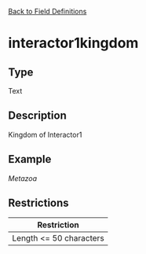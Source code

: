 [Back to Field Definitions](../../field_definition_overview)
# interactor1kingdom

## Type
Text

## Description


Kingdom of Interactor1
## Example
*Metazoa*

## Restrictions
| Restriction |
| :---------: |
| Length <= 50 characters |

